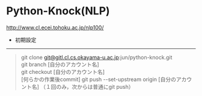 Python-Knock(NLP)
=========================
http://www.cl.ecei.tohoku.ac.jp/nlp100/


* 初期設定
---------
> git clone git@gitl.cl.cs.okayama-u.ac.jp:jun/python-knock.git  
> git branch [自分のアカウント名]  
> git checkout [自分のアカウント名]  
> [何らかの作業後commit]
> git push --set-upstream origin [自分のアカウント名] 
（１回のみ，次からは普通にgit push）